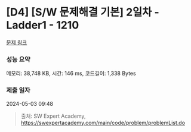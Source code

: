 # [D4] [S/W 문제해결 기본] 2일차 - Ladder1 - 1210 

[문제 링크](https://swexpertacademy.com/main/code/problem/problemDetail.do?contestProbId=AV14ABYKADACFAYh) 

### 성능 요약

메모리: 38,748 KB, 시간: 146 ms, 코드길이: 1,338 Bytes

### 제출 일자

2024-05-03 09:48



> 출처: SW Expert Academy, https://swexpertacademy.com/main/code/problem/problemList.do